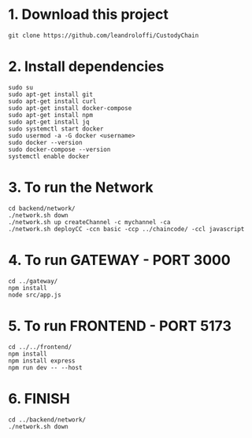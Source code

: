 # 1. Download this project
	git clone https://github.com/leandroloffi/CustodyChain

# 2. Install dependencies
	sudo su
 	sudo apt-get install git 
	sudo apt-get install curl
	sudo apt-get install docker-compose
	sudo apt-get install npm
	sudo apt-get install jq
	sudo systemctl start docker
	sudo usermod -a -G docker <username>
	sudo docker --version
	sudo docker-compose --version
	systemctl enable docker

# 3. To run the Network
	cd backend/network/
	./network.sh down
	./network.sh up createChannel -c mychannel -ca
	./network.sh deployCC -ccn basic -ccp ../chaincode/ -ccl javascript

# 4. To run GATEWAY - PORT 3000
	cd ../gateway/
	npm install
	node src/app.js

# 5. To run FRONTEND - PORT 5173
	cd ../../frontend/
	npm install
	npm install express
	npm run dev -- --host

# 6. FINISH
	cd ../backend/network/
	./network.sh down
